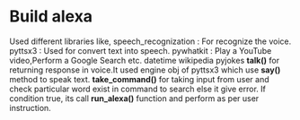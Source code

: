 # Build alexa

 Used different libraries like,
  speech_recognization : For recognize the voice.
  pyttsx3 : Used for convert text into speech.
  pywhatkit : Play a YouTube video,Perform a Google Search etc.
  datetime
  wikipedia
  pyjokes
**talk()** for returning response in voice.It used engine obj of pyttsx3 which use **say()** method to speak text.
**take_command()** for taking input from user and check particular word exist in command to search else it give error. If condition true, its call **run_alexa()** function and perform as per user instruction.
  
